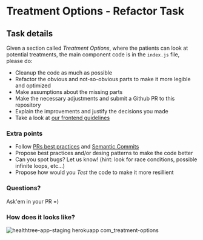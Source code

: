 # Treatment Options - Refactor Task

## Task details

Given a section called _Treatment Options_, where the patients can look at potential treatments, the main component code is in the `index.js` file, please do:

- Cleanup the code as much as possible
- Refactor the obvious and not-so-obvious parts to make it more legible and optimized
- Make assumptions about the missing parts
- Make the necessary adjustments and submit a Github PR to this repository
- Explain the improvements and justify the decisions you made
- Take a look at [our frontend guidelines](https://github.com/healthtree/guidelines#-frontend)

### Extra points

- Follow [PRs best practices](https://github.com/HealthTree/guidelines/blob/master/engineering/git/PRs.md) and [Semantic Commits](https://github.com/HealthTree/guidelines/blob/master/engineering/git/commits.md)
- Propose best practices and/or desing patterns to make the code better
- Can you spot bugs? Let us know! (hint: look for race conditions, possible infinite loops, etc...)
- Propose how would you _Test_ the code to make it more resillient

### Questions?

Ask'em in your PR =)

### How does it looks like?

![healthtree-app-staging herokuapp com_treatment-options](https://user-images.githubusercontent.com/119117/59403066-63a96980-8d5e-11e9-80af-9af64aca3675.png)
